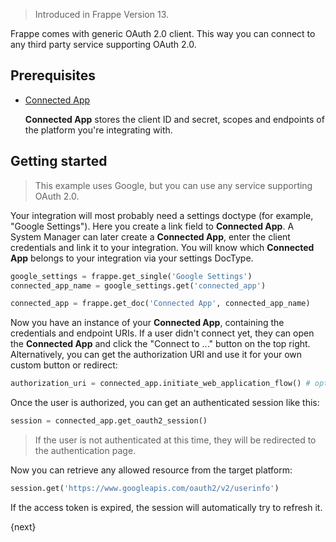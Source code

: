 > Introduced in Frappe Version 13.

Frappe comes with generic OAuth 2.0 client. This way you can connect to any third party service supporting OAuth 2.0.

## Prerequisites

- [Connected App](/docs/user/en/guides/app-development/connected-app)

    **Connected App** stores the client ID and secret, scopes and endpoints of the platform you're integrating with.

## Getting started

> This example uses Google, but you can use any service supporting OAuth 2.0.

Your integration will most probably need a settings doctype (for example, "Google Settings"). Here you create a link field to **Connected App**. A System Manager can later create a **Connected App**, enter the client credentials and link it to your integration. You will know which **Connected App** belongs to your integration via your settings DocType.

```py
google_settings = frappe.get_single('Google Settings')
connected_app_name = google_settings.get('connected_app')

connected_app = frappe.get_doc('Connected App', connected_app_name)
```

Now you have an instance of your **Connected App**, containing the credentials and endpoint URIs. If a user didn't connect yet, they can open the **Connected App** and click the "Connect to ..." button on the top right. Alternatively, you can get the authorization URI and use it for your own custom button or redirect:

```py
authorization_uri = connected_app.initiate_web_application_flow() # optional
```

Once the user is authorized, you can get an authenticated session like this:

```py
session = connected_app.get_oauth2_session()
```

> If the user is not authenticated at this time, they will be redirected to the authentication page.

Now you can retrieve any allowed resource from the target platform:

```py
session.get('https://www.googleapis.com/oauth2/v2/userinfo')
```

If the access token is expired, the session will automatically try to refresh it.

{next}
